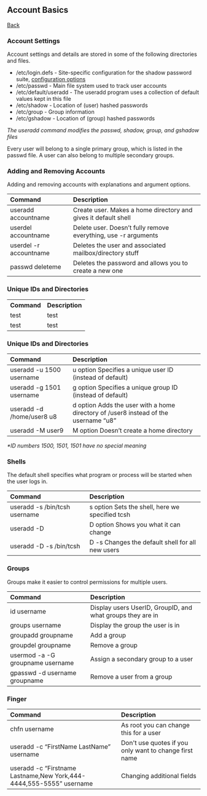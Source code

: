 ## Account Basics
<a href="linux">Back</a>

<div class="intro">
    <h3>Account Settings</h3>
</div>

<div class="steps">
    <p>Account settings and details are stored in some of the following directories and files.</p>
    <ul>
        <li>/etc/login.defs - Site-specific configuration for the shadow password suite, <a href="https://man7.org/linux/man-pages/man5/login.defs.5.html" target="_blank">configuration options</a></li>
        <li>/etc/passwd - Main file system used to track user accounts</li>
        <li>/etc/default/useradd - The useradd program uses a collection of default values kept in this file</li>
        <li>/etc/shadow - Location of (user) hashed passwords</li>
        <li>/etc/group - Group information</li>
        <li>/etc/gshadow - Location of (group) hashed passwords</li>
    </ul>
    <p><em>The useradd command modifies the passwd, shadow, group, and gshadow files</em></p>
    <p>Every user will belong to a single primary group, which is listed in the passwd file. A user can also belong to multiple secondary groups.</p>
</div>

### Adding and Removing Accounts
Adding and removing accounts with explanations and argument options.

| Command                       | Description                                                    |
|:------------------------------|:---------------------------------------------------------------|
| useradd accountname           | Create user. Makes a home directory and gives it default shell |
| userdel accountname           | Delete user. Doesn’t fully remove everything, use -r arguments |
| userdel -r accountname        | Deletes the user and associated mailbox/directory stuff        |
| passwd deleteme               | Deletes the password and allows you to create a new one        |

<div class="intro">
    <h3>Unique IDs and Directories</h3>
</div>
<div class="steps">
    <table>
    <tr>
        <th>Command</th>
        <th>Description</th>
    </tr>
    <tr>
        <td>test</td>
        <td>test</td>
    </tr>
    <tr>
        <td>test</td>
        <td>test</td>
    </tr>
    </table>
</div>

### Unique IDs and Directories

| Command                       | Description                                                                         |
|:------------------------------|:------------------------------------------------------------------------------------|
| useradd -u 1500 username      | u option Specifies a unique user ID (instead of default)                            |
| useradd -g 1501 username      | g option Specifies a unique group ID (instead of default)                           |
| useradd -d /home/user8 u8     | d option Adds the user with a home directory of /user8 instead of the username “u8” |
| useradd -M user9              | M option Doesn’t create a home directory                                            |

<em>*ID numbers 1500, 1501, 1501 have no special meaning</em>


### Shells
The default shell specifies what program or process will be started when the user logs in.

| Command                       | Description                                          |
|:------------------------------|:-----------------------------------------------------|
| useradd -s /bin/tcsh username | s option Sets the shell, here we specified tcsh      |
| useradd -D                    | D option Shows you what it can change                |
| useradd -D -s /bin/tcsh       | D -s Changes the default shell for all new users     |

### Groups
Groups make it easier to control permissions for multiple users.

| Command                          | Description                                                |
|:---------------------------------|:-----------------------------------------------------------|
| id username                      | Display users UserID, GroupID, and what groups they are in |
| groups username                  | Display the group the user is in                           |
| groupadd groupname               | Add a group                                                |
| groupdel groupname               | Remove a group                                             |
| usermod -a -G groupname username | Assign a secondary group to a user                         |
| gpasswd -d username groupname    | Remove a user from a group                                 |

### Finger

| Command                                                             | Description                                            |
|:--------------------------------------------------------------------|:-------------------------------------------------------|
| chfn username                                                       | As root you can change this for a user                 |
| useradd -c “FirstName LastName” username                            | Don't use quotes if you only want to change first name |
| useradd -c “Firstname Lastname,New York,444-4444,555-5555” username | Changing additional fields                             |